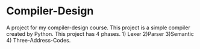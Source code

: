 # Compiler-Design
A project for my compiler-design course. This project is a simple compiler created by Python. This project has 4 phases. 1) Lexer 2)Parser 3)Semantic 4) Three-Address-Codes. 
